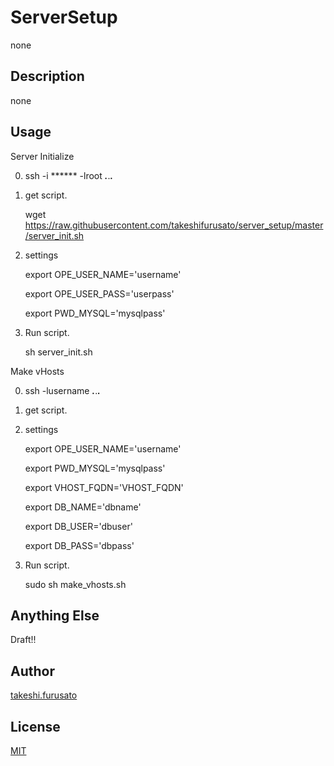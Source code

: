 # ServerSetup

none

## Description

none

## Usage

Server Initialize

0. ssh -i ****** -lroot ***.***.***.***

1. get script.

    wget https://raw.githubusercontent.com/takeshifurusato/server_setup/master/server_init.sh

2. settings

    export OPE_USER_NAME='username'
    
    export OPE_USER_PASS='userpass'
    
    export PWD_MYSQL='mysqlpass'

3. Run script.

    sh server_init.sh

Make vHosts

0. ssh -lusername ***.***.***.***

1. get script.

2. settings

    export OPE_USER_NAME='username'
    
    export PWD_MYSQL='mysqlpass'
    
    export VHOST_FQDN='VHOST_FQDN'
    
    export DB_NAME='dbname'
    
    export DB_USER='dbuser'
    
    export DB_PASS='dbpass'

3. Run script.

    sudo sh make_vhosts.sh

## Anything Else

Draft!!

## Author

[takeshi.furusato](https://www.facebook.com/takeshi.furusato)

## License

[MIT](http://b4b4r07.mit-license.org)
